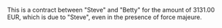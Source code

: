 This is a contract between "Steve" and "Betty" for the amount of 3131.00 EUR, which is due to "Steve", even in the presence of force majeure.